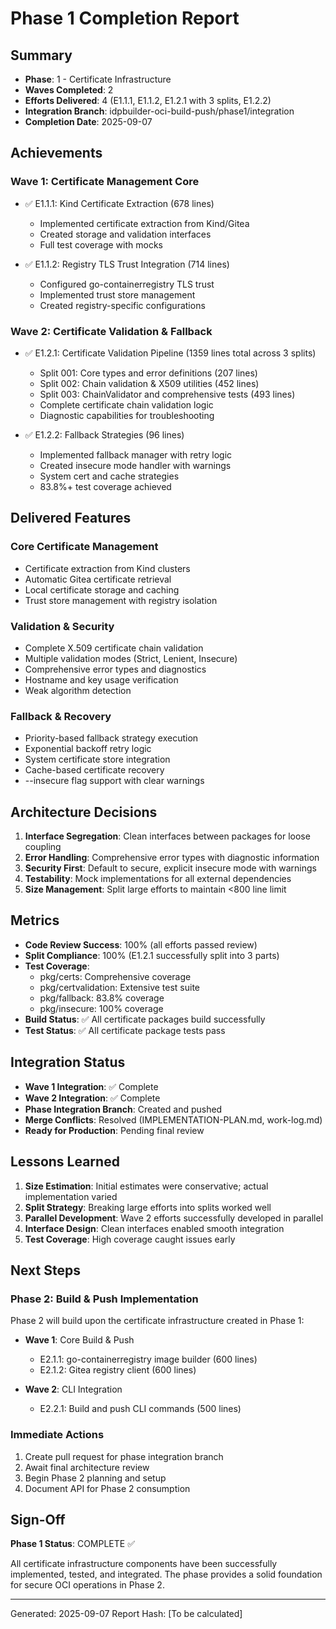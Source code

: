 # Phase 1 Completion Report

## Summary
- **Phase**: 1 - Certificate Infrastructure
- **Waves Completed**: 2
- **Efforts Delivered**: 4 (E1.1.1, E1.1.2, E1.2.1 with 3 splits, E1.2.2)
- **Integration Branch**: idpbuilder-oci-build-push/phase1/integration
- **Completion Date**: 2025-09-07

## Achievements

### Wave 1: Certificate Management Core
- ✅ E1.1.1: Kind Certificate Extraction (678 lines)
  - Implemented certificate extraction from Kind/Gitea
  - Created storage and validation interfaces
  - Full test coverage with mocks

- ✅ E1.1.2: Registry TLS Trust Integration (714 lines)
  - Configured go-containerregistry TLS trust
  - Implemented trust store management
  - Created registry-specific configurations

### Wave 2: Certificate Validation & Fallback
- ✅ E1.2.1: Certificate Validation Pipeline (1359 lines total across 3 splits)
  - Split 001: Core types and error definitions (207 lines)
  - Split 002: Chain validation & X509 utilities (452 lines)
  - Split 003: ChainValidator and comprehensive tests (493 lines)
  - Complete certificate chain validation logic
  - Diagnostic capabilities for troubleshooting

- ✅ E1.2.2: Fallback Strategies (96 lines)
  - Implemented fallback manager with retry logic
  - Created insecure mode handler with warnings
  - System cert and cache strategies
  - 83.8%+ test coverage achieved

## Delivered Features

### Core Certificate Management
- Certificate extraction from Kind clusters
- Automatic Gitea certificate retrieval
- Local certificate storage and caching
- Trust store management with registry isolation

### Validation & Security
- Complete X.509 certificate chain validation
- Multiple validation modes (Strict, Lenient, Insecure)
- Comprehensive error types and diagnostics
- Hostname and key usage verification
- Weak algorithm detection

### Fallback & Recovery
- Priority-based fallback strategy execution
- Exponential backoff retry logic
- System certificate store integration
- Cache-based certificate recovery
- --insecure flag support with clear warnings

## Architecture Decisions

1. **Interface Segregation**: Clean interfaces between packages for loose coupling
2. **Error Handling**: Comprehensive error types with diagnostic information
3. **Security First**: Default to secure, explicit insecure mode with warnings
4. **Testability**: Mock implementations for all external dependencies
5. **Size Management**: Split large efforts to maintain <800 line limit

## Metrics

- **Code Review Success**: 100% (all efforts passed review)
- **Split Compliance**: 100% (E1.2.1 successfully split into 3 parts)
- **Test Coverage**: 
  - pkg/certs: Comprehensive coverage
  - pkg/certvalidation: Extensive test suite
  - pkg/fallback: 83.8% coverage
  - pkg/insecure: 100% coverage
- **Build Status**: ✅ All certificate packages build successfully
- **Test Status**: ✅ All certificate package tests pass

## Integration Status

- **Wave 1 Integration**: ✅ Complete
- **Wave 2 Integration**: ✅ Complete
- **Phase Integration Branch**: Created and pushed
- **Merge Conflicts**: Resolved (IMPLEMENTATION-PLAN.md, work-log.md)
- **Ready for Production**: Pending final review

## Lessons Learned

1. **Size Estimation**: Initial estimates were conservative; actual implementation varied
2. **Split Strategy**: Breaking large efforts into splits worked well
3. **Parallel Development**: Wave 2 efforts successfully developed in parallel
4. **Interface Design**: Clean interfaces enabled smooth integration
5. **Test Coverage**: High coverage caught issues early

## Next Steps

### Phase 2: Build & Push Implementation
Phase 2 will build upon the certificate infrastructure created in Phase 1:

- **Wave 1**: Core Build & Push
  - E2.1.1: go-containerregistry image builder (600 lines)
  - E2.1.2: Gitea registry client (600 lines)

- **Wave 2**: CLI Integration
  - E2.2.1: Build and push CLI commands (500 lines)

### Immediate Actions
1. Create pull request for phase integration branch
2. Await final architecture review
3. Begin Phase 2 planning and setup
4. Document API for Phase 2 consumption

## Sign-Off

**Phase 1 Status**: COMPLETE ✅

All certificate infrastructure components have been successfully implemented, tested, and integrated. The phase provides a solid foundation for secure OCI operations in Phase 2.

---
Generated: 2025-09-07
Report Hash: [To be calculated]
